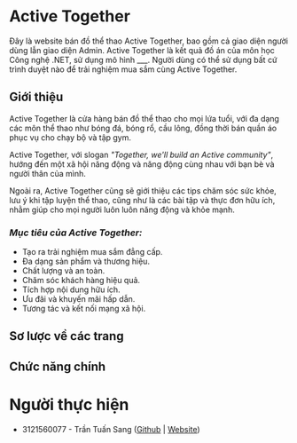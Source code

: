 # Active Together
Đây là website bán đồ thể thao Active Together, bao gồm cả giao diện người dùng lẫn giao diện Admin. Active Together là kết quả đồ án của môn học Công nghệ .NET, sử dụng mô hình ___. Người dùng có thể sử dụng bất cứ trình duyệt nào để trải nghiệm mua sắm cùng Active Together.

## Giới thiệu

Active Together là cửa hàng bán đồ thể thao cho mọi lứa tuổi, với đa dạng các môn thể thao như bóng đá, bóng rổ, cầu lông, đồng thời bán quần áo phục vụ cho chạy bộ và tập gym.

Active Together, với slogan *"Together, we'll build an Active community"*, hướng đến một xã hội năng động và năng động cùng nhau với bạn bè và người thân của mình.

Ngoài ra, Active Together cũng sẽ giới thiệu các tips chăm sóc sức khỏe, lưu ý khi tập luyện thể thao, cũng như là các bài tập và thực đơn hữu ích, nhằm giúp cho mọi người luôn luôn năng động và khỏe mạnh.

### *Mục tiêu của Active Together:*
* Tạo ra trải nghiệm mua sắm đẳng cấp.
* Đa dạng sản phẩm và thương hiệu.
* Chất lượng và an toàn.
* Chăm sóc khách hàng hiệu quả.
* Tích hợp nội dung hữu ích.
* Ưu đãi và khuyến mãi hấp dẫn.
* Tương tác và kết nối mạng xã hội.

## Sơ lược về các trang

## Chức năng chính

# Người thực hiện
* 3121560077 - Trần Tuấn Sang ([Github](https://github.com/ttsang793) | [Website](https://ttsang793.github.io))